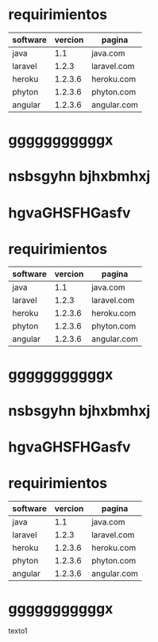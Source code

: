 # requirimientos
| software  | vercion   | pagina |
| --------|---------|-------|
| java| 1.1  | java.com  |
| laravel | 1.2.3| laravel.com  |
| heroku | 1.2.3.6| heroku.com  |
| phyton | 1.2.3.6| phyton.com  |
| angular| 1.2.3.6| angular.com  
# gggggggggggx
# nsbsgyhn bjhxbmhxj
# hgvaGHSFHGasfv
# requirimientos
| software  | vercion   | pagina |
| --------|---------|-------|
| java| 1.1  | java.com  |
| laravel | 1.2.3| laravel.com  |
| heroku | 1.2.3.6| heroku.com  |
| phyton | 1.2.3.6| phyton.com  |
| angular| 1.2.3.6| angular.com  
# gggggggggggx
# nsbsgyhn bjhxbmhxj
# hgvaGHSFHGasfv
# requirimientos
| software  | vercion   | pagina |
| --------|---------|-------|
| java| 1.1  | java.com  |
| laravel | 1.2.3| laravel.com  |
| heroku | 1.2.3.6| heroku.com  |
| phyton | 1.2.3.6| phyton.com  |
| angular| 1.2.3.6| angular.com  
# gggggggggggx
texto1